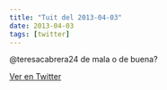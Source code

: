```yaml
---
title: "Tuit del 2013-04-03"
date: 2013-04-03
tags: [twitter]
---
```


@teresacabrera24 de mala o de buena?



[Ver en Twitter](https://twitter.com/i/web/status/319392542842048513)
